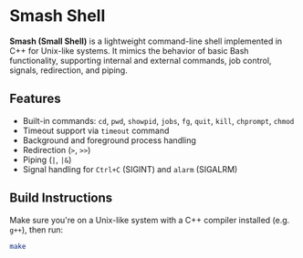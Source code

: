 # Smash Shell

**Smash (Small Shell)** is a lightweight command-line shell implemented in C++ for Unix-like systems. It mimics the behavior of basic Bash functionality, supporting internal and external commands, job control, signals, redirection, and piping.

## Features

- Built-in commands: `cd`, `pwd`, `showpid`, `jobs`, `fg`, `quit`, `kill`, `chprompt`, `chmod`
- Timeout support via `timeout` command
- Background and foreground process handling
- Redirection (`>`, `>>`)
- Piping (`|`, `|&`)
- Signal handling for `Ctrl+C` (SIGINT) and `alarm` (SIGALRM)

## Build Instructions

Make sure you're on a Unix-like system with a C++ compiler installed (e.g. `g++`), then run:

```bash
make
